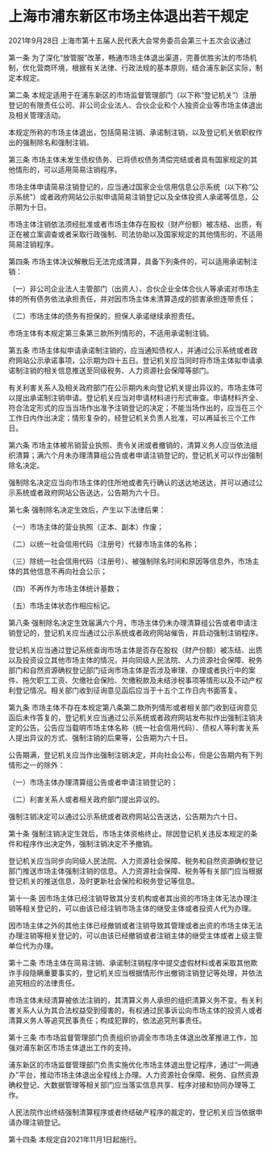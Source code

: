 # 上海市浦东新区市场主体退出若干规定

2021年9月28日 上海市第十五届人民代表大会常务委员会第三十五次会议通过

<!-- INFO END -->

第一条 为了深化“放管服”改革，畅通市场主体退出渠道，完善优胜劣汰的市场机制，优化营商环境，根据有关法律、行政法规的基本原则，结合浦东新区实际，制定本规定。

第二条 本规定适用于在浦东新区的市场监督管理部门（以下称“登记机关”）注册登记的有限责任公司、非公司企业法人、合伙企业和个人独资企业等市场主体退出及相关管理活动。

本规定所称的市场主体退出，包括简易注销、承诺制注销，以及登记机关依职权作出的强制除名和强制注销。

第三条 市场主体未发生债权债务、已将债权债务清偿完结或者具有国家规定的其他情形的，可以适用简易注销程序。

市场主体申请简易注销登记的，应当通过国家企业信用信息公示系统（以下称“公示系统”）或者政府网站公示拟申请简易注销登记以及全体投资人承诺等信息，公示期为十日。

市场主体注销依法须经批准或者市场主体存在股权（财产份额）被冻结、出质，有正在被立案调查或者采取行政强制、司法协助以及国家规定的其他情形的，不适用简易注销程序。

第四条 市场主体决议解散后无法完成清算，具备下列条件的，可以适用承诺制注销：

（一）非公司企业法人主管部门（出资人）、合伙企业全体合伙人等承诺对市场主体的所有债务依法承担责任，并对因市场主体未清算造成的损害承担连带责任；

（二）市场主体的债务有担保的，担保人承诺继续承担责任。

市场主体有本规定第三条第三款所列情形的，不适用承诺制注销。

第五条 市场主体拟申请承诺制注销的，应当通知债权人，并通过公示系统或者政府网站公示承诺事项，公示期为四十五日。登记机关应当同时将市场主体拟申请承诺制注销的相关信息推送至同级税务、人力资源社会保障等部门。

有关利害关系人及相关政府部门在公示期内未向登记机关提出异议的，市场主体可以提出承诺制注销申请。登记机关应当对申请材料进行形式审查。申请材料齐全、符合法定形式的应当当场作出准予注销登记的决定；不能当场作出的，应当在三个工作日内作出决定；情形复杂的，经登记机关负责人批准，可以再延长三个工作日。

第六条 市场主体被吊销营业执照、责令关闭或者撤销的，清算义务人应当依法组织清算；满六个月未办理清算组公告或者申请注销登记的，登记机关可以作出强制除名决定。

强制除名决定应当向市场主体的住所地或者先行确认的送达地送达，并可以通过公示系统或者政府网站公告送达，公告期为六十日。

第七条 强制除名决定生效后，产生以下法律后果：

（一）市场主体的营业执照（正本、副本）作废；

（二）以统一社会信用代码（注册号）代替市场主体的名称；

（三）除统一社会信用代码（注册号）、被强制除名时间和原因等信息外，市场主体的其他信息不再向社会公示；

（四）不再作为市场主体统计基数；

（五）市场主体状态作相应标记。

第八条 强制除名决定生效届满六个月，市场主体仍未办理清算组公告或者申请注销登记的，登记机关应当通过公示系统或者政府网站催告，并启动强制注销程序。

登记机关应当通过登记系统查询市场主体是否存在股权（财产份额）被冻结、出质以及投资设立其他市场主体的情况，并向同级人民法院、人力资源社会保障、税务部门和自然资源确权登记部门征询市场主体是否涉及审理、办理或者执行中的案件、拖欠职工工资、欠缴社会保险、欠缴税款及未结涉税事项等情形以及不动产权利登记情况。相关部门收到征询意见函后应当于十五个工作日内书面答复。

第九条 市场主体不存在本规定第八条第二款所列情形或者相关部门收到征询意见函后未作答复的，登记机关应当通过公示系统或者政府网站发布拟作出强制注销决定的公告。公告应当载明市场主体名称（统一社会信用代码）、债权人等利害关系人提出异议的方式、强制注销的后果等，公告期为六十日。

公告期满，登记机关应当作出强制注销决定，并向社会公布，但是公告期内有下列情形之一的除外：

（一）市场主体办理清算组公告或者申请注销登记的；

（二）利害关系人或者相关政府部门提出异议的。

强制注销决定可以通过公示系统或者政府网站公告送达，公告期为六十日。

第十条 强制注销决定生效后，市场主体资格终止。除因登记机关违反本规定的条件和程序作出决定外，强制注销决定不予撤销。

登记机关应当同步向同级人民法院、人力资源社会保障、税务和自然资源确权登记部门推送市场主体强制注销的信息。人力资源社会保障、税务等有关部门应当根据登记机关的推送信息，及时更新社会保险和税务登记等信息。

第十一条 因市场主体已经注销导致其分支机构或者其出资的市场主体无法办理注销等相关登记的，可以由该已经注销市场主体的继受主体或者投资人代为办理。

因市场主体之外的其他主体已经撤销或者注销导致其管理或者出资的市场主体无法办理注销等相关登记的，可以由该已经撤销或者注销主体的继受主体或者上级主管单位代为办理。

第十二条 市场主体在简易注销、承诺制注销程序中提交虚假材料或者采取其他欺诈手段隐瞒重要事实的，登记机关应当根据情形作出撤销注销登记等处理，并依法追究相应的法律责任。

市场主体未经清算被依法注销的，其清算义务人承担的组织清算义务不变。有关利害关系人认为其合法权益受到侵害的，有权通过民事诉讼向市场主体的投资人或者清算义务人等追究民事责任；构成犯罪的，依法追究刑事责任。

第十三条 市市场监督管理部门负责组织协调全市市场主体退出改革推进工作，加强对浦东新区市场主体退出工作的支持。

浦东新区的市场监督管理部门负责实施优化市场主体退出登记程序，通过“一网通办”平台，推动市场主体退出全程线上办理。人力资源社会保障、税务、自然资源确权登记、大数据管理等相关部门应当落实信息共享、程序对接和协同办理等工作。

人民法院作出终结强制清算程序或者终结破产程序的裁定的，登记机关应当依据申请办理注销登记。

第十四条 本规定自2021年11月1日起施行。

